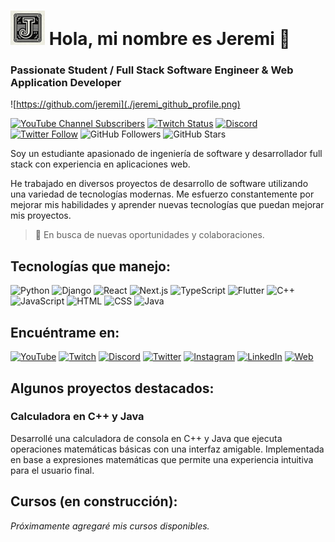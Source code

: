 # <img src="https://github.com/Jeremitc/Jeremitc/raw/main/Jeremi-Icon.jpg" alt="Jeremi Icon" width="55"/> Hola, mi nombre es Jeremi 👋
### Passionate Student / Full Stack Software Engineer & Web Application Developer

![https://github.com/jeremi](./jeremi_github_profile.png)

[![YouTube Channel Subscribers](https://img.shields.io/youtube/channel/subscribers/UCxPD7bsocoAMq8Dj18kmGyQ?style=social)](https://youtube.com/jeremiapps?sub_confirmation=1)
[![Twitch Status](https://img.shields.io/twitch/status/jeremi?style=social)](https://twitch.com/jeremi)
[![Discord](https://img.shields.io/discord/123456789012345678?style=social&label=Discord&logo=discord)](https://jeremi.com/discord)
[![Twitter Follow](https://img.shields.io/twitter/follow/jeremi?style=social)](https://twitter.com/jeremi)
![GitHub Followers](https://img.shields.io/github/followers/jeremi?style=social)
![GitHub Stars](https://img.shields.io/github/stars/jeremi?style=social)

Soy un estudiante apasionado de ingeniería de software y desarrollador full stack con experiencia en aplicaciones web.

He trabajado en diversos proyectos de desarrollo de software utilizando una variedad de tecnologías modernas. Me esfuerzo constantemente por mejorar mis habilidades y aprender nuevas tecnologías que puedan mejorar mis proyectos.

> 🎯 En busca de nuevas oportunidades y colaboraciones.

## Tecnologías que manejo:

![Python](https://img.shields.io/badge/Python-3776AB?style=for-the-badge&logo=python&logoColor=white)
![Django](https://img.shields.io/badge/Django-092E20?style=for-the-badge&logo=django&logoColor=white)
![React](https://img.shields.io/badge/React-20232A?style=for-the-badge&logo=react&logoColor=61DAFB)
![Next.js](https://img.shields.io/badge/Next.js-000000?style=for-the-badge&logo=nextdotjs&logoColor=white)
![TypeScript](https://img.shields.io/badge/TypeScript-007ACC?style=for-the-badge&logo=typescript&logoColor=white)
![Flutter](https://img.shields.io/badge/Flutter-02569B?style=for-the-badge&logo=flutter&logoColor=white)
![C++](https://img.shields.io/badge/C++-00599C?style=for-the-badge&logo=cplusplus&logoColor=white)
![JavaScript](https://img.shields.io/badge/JavaScript-F7DF1E?style=for-the-badge&logo=javascript&logoColor=black)
![HTML](https://img.shields.io/badge/HTML5-E34F26?style=for-the-badge&logo=html5&logoColor=white)
![CSS](https://img.shields.io/badge/CSS3-1572B6?style=for-the-badge&logo=css3&logoColor=white)
![Java](https://img.shields.io/badge/Java-007396?style=for-the-badge&logo=java&logoColor=white)

## Encuéntrame en:

[![YouTube](https://img.shields.io/badge/YouTube-Jeremi_Channel-FF0000?style=for-the-badge&logo=youtube&logoColor=white&labelColor=101010)](https://youtube.com/@jeremichannel)
[![Twitch](https://img.shields.io/badge/Twitch-jeremi-9146FF?style=for-the-badge&logo=twitch&logoColor=white&labelColor=101010)](https://twitch.tv/jeremi)
[![Discord](https://img.shields.io/badge/Discord-jeremi-5865F2?style=for-the-badge&logo=discord&logoColor=white&labelColor=101010)](https://jeremi.com/discord)
[![Twitter](https://img.shields.io/badge/Twitter-@jeremi-1DA1F2?style=for-the-badge&logo=twitter&logoColor=white&labelColor=101010)](https://twitter.com/jeremi)
[![Instagram](https://img.shields.io/badge/Instagram-@jeremi-E4405F?style=for-the-badge&logo=instagram&logoColor=white&labelColor=101010)](https://instagram.com/jeremi)
[![LinkedIn](https://img.shields.io/badge/LinkedIn-Jeremi-0077B5?style=for-the-badge&logo=linkedin&logoColor=white&labelColor=101010)](https://www.linkedin.com/in/jeremi)
[![Web](https://img.shields.io/badge/Web-JeremiDev.com-14a1f0?style=for-the-badge&logo=dev.to&logoColor=white&labelColor=101010)](https://jeremi.com)

## Algunos proyectos destacados:

### Calculadora en C++ y Java
Desarrollé una calculadora de consola en C++ y Java que ejecuta operaciones matemáticas básicas con una interfaz amigable. Implementada en base a expresiones matemáticas que permite una experiencia intuitiva para el usuario final.

## Cursos (en construcción):

_Próximamente agregaré mis cursos disponibles._
